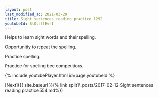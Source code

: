 ```yaml
---
layout: post
last_modified_at: 2021-03-29
title: Sight sentences reading practice 1292
youtubeId: SlOcnffEvrI
---
```

 
 
Helps to learn sight words and their spelling.

Opportunitiy to repeat the spelling. 

Practice spelling. 
 
Practice for spelling bee competitions. 
 
{% include youtubePlayer.html id=page.youtubeId %}
 
 

[Next]({{ site.baseurl }}{% link  split1/_posts/2017-02-12-Sight sentences reading practice 554.md%})
 
